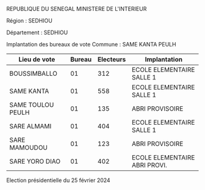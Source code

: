 REPUBLIQUE DU SENEGAL MINISTERE DE L'INTERIEUR

Région : SEDHIOU

Département : SEDHIOU

Implantation des bureaux de vote Commune : SAME KANTA PEULH

| Lieu de vote | Bureau | Electeurs | Implantation |
| - | - | - | - |
| BOUSSIMBALLO | 01 | 312 | ECOLE ELEMENTAIRE SALLE 1 |
| SAME KANTA | 01 | 558 | ECOLE ELEMENTAIRE SALLE 1 |
| SAME TOULOU PEULH | 01 | 135 | ABRI PROVISOIRE |
| SARE ALMAMI | 01 | 404 | ECOLE ELEMENTAIRE SALLE 1 |
| SARE MAMOUDOU | 01 | 123 | ABRI PROVISOIRE |
| SARE YORO DIAO | 01 | 402 | ECOLE ELEMENTAIRE ABRI PROVI. |

<!-- PageNumber="12/14" -->

Election présidentielle du 25 février 2024
